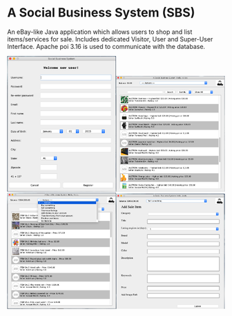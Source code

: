 # A Social Business System (SBS)

An eBay-like Java application which allows users to shop and list items/services for sale. Includes dedicated Visitor, User and Super-User Interface. Apache poi 3.16 is used to communicate with the database.

<img src="https://github.com/ArvisP/SBS/blob/master/registration.png" height="50%" width="50%"><img src="https://github.com/ArvisP/SBS/blob/master/main_screen.png" height="50%" width="50%">
<img src="https://github.com/ArvisP/SBS/blob/master/full_menu.png" height="50%" width="50%"><img src="https://github.com/ArvisP/SBS/blob/master/add_sale.png" height="50%" width="50%">
